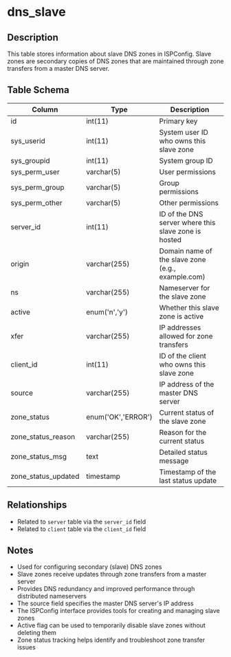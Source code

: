 # dns_slave

## Description
This table stores information about slave DNS zones in ISPConfig. Slave zones are secondary copies of DNS zones that are maintained through zone transfers from a master DNS server.

## Table Schema
| Column | Type | Description |
|--------|------|-------------|
| id | int(11) | Primary key |
| sys_userid | int(11) | System user ID who owns this slave zone |
| sys_groupid | int(11) | System group ID |
| sys_perm_user | varchar(5) | User permissions |
| sys_perm_group | varchar(5) | Group permissions |
| sys_perm_other | varchar(5) | Other permissions |
| server_id | int(11) | ID of the DNS server where this slave zone is hosted |
| origin | varchar(255) | Domain name of the slave zone (e.g., example.com) |
| ns | varchar(255) | Nameserver for the slave zone |
| active | enum('n','y') | Whether this slave zone is active |
| xfer | varchar(255) | IP addresses allowed for zone transfers |
| client_id | int(11) | ID of the client who owns this slave zone |
| source | varchar(255) | IP address of the master DNS server |
| zone_status | enum('OK','ERROR') | Current status of the slave zone |
| zone_status_reason | varchar(255) | Reason for the current status |
| zone_status_msg | text | Detailed status message |
| zone_status_updated | timestamp | Timestamp of the last status update |

## Relationships
- Related to `server` table via the `server_id` field
- Related to `client` table via the `client_id` field

## Notes
- Used for configuring secondary (slave) DNS zones
- Slave zones receive updates through zone transfers from a master server
- Provides DNS redundancy and improved performance through distributed nameservers
- The source field specifies the master DNS server's IP address
- The ISPConfig interface provides tools for creating and managing slave zones
- Active flag can be used to temporarily disable slave zones without deleting them
- Zone status tracking helps identify and troubleshoot zone transfer issues
